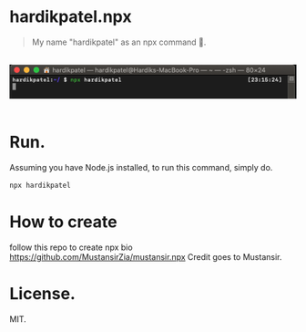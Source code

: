 # hardikpatel.npx

> My name "hardikpatel" as an npx command 🚀.

<br />

<img src="https://github.com/hardikgpatel/hardikpatel.npx/blob/master/assets/cover.png" />

<br />
<br />

# Run.

Assuming you have Node.js installed, to run this command, simply do.

```sh
npx hardikpatel
```

# How to create

follow this repo to create npx bio
https://github.com/MustansirZia/mustansir.npx
Credit goes to Mustansir.

# License.

MIT.
